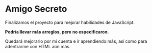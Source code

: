 # Amigo Secreto
Finalizamos el proyecto para mejorar habilidades de JavaScript.

**Podría llevar más arreglos, pero no especificaron.**

Quedará mejorarlo por mi cuenta e ir aprendiendo más, así como para adentrarme con HTML aún más.
